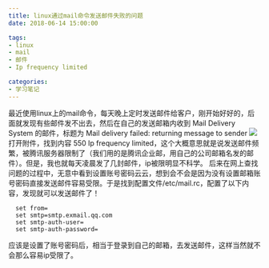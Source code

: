 ```yaml
---
title: linux通过mail命令发送邮件失败的问题
date: 2018-06-14 15:00:00

tags:
- linux
- mail
- 邮件
- Ip frequency limited

categories:
- 学习笔记
---
```


  最近使用linux上的mail命令，每天晚上定时发送邮件给客户，刚开始好好的，后面就发现有些邮件发不出去，然后在自己的发送邮箱内收到 Mail Delivery System 的邮件，标题为 Mail delivery failed: returning message to sender
![](images/mail1.jpg)
  打开附件，找到内容 550 Ip frequency limited，这个大概意思就是说发送邮件频繁，被腾讯服务器限制了（我们用的是腾讯企业邮，用自己的公司邮箱名发的邮件）。但是，我也就每天凌晨发了几封邮件，ip被限明显不科学。
  后来在网上查找问题的过程中，无意中看到设置账号密码云云，想到会不会是因为没有设置邮箱账号密码直接发送邮件容易受限。于是找到配置文件/etc/mail.rc，配置了以下内容，发现就可以发送邮件了！
```
  set from=
  set smtp=smtp.exmail.qq.com
  set smtp-auth-user=
  set smtp-auth-password=
```
 应该是设置了账号密码后，相当于登录到自己的邮箱，去发送邮件，这样当然就不会那么容易ip受限了。

